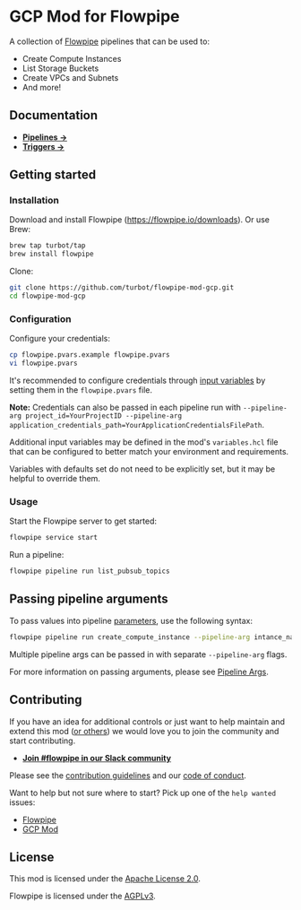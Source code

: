 # GCP Mod for Flowpipe

A collection of [Flowpipe](https://flowpipe.io) pipelines that can be used to:
- Create Compute Instances
- List Storage Buckets
- Create VPCs and Subnets
- And more!

<!-- ![image](https://github.com/turbot/flowpipe-mod-gcp/blob/staging/docs/images/flowpipe_test_run.png?raw=true) -->

## Documentation

- **[Pipelines →](https://hub.flowpipe.io/mods/turbot/gcp/pipelines)**
- **[Triggers →](https://hub.flowpipe.io/mods/turbot/gcp/triggers)**

## Getting started

### Installation

Download and install Flowpipe (https://flowpipe.io/downloads). Or use Brew:

```sh
brew tap turbot/tap
brew install flowpipe
```

Clone:

```sh
git clone https://github.com/turbot/flowpipe-mod-gcp.git
cd flowpipe-mod-gcp
```

### Configuration

Configure your credentials:

```sh
cp flowpipe.pvars.example flowpipe.pvars
vi flowpipe.pvars
```

It's recommended to configure credentials through [input variables](https://flowpipe.io/docs/using-flowpipe/mod-variables) by setting them in the `flowpipe.pvars` file.

**Note:** Credentials can also be passed in each pipeline run with `--pipeline-arg project_id=YourProjectID --pipeline-arg application_credentials_path=YourApplicationCredentialsFilePath`.


Additional input variables may be defined in the mod's `variables.hcl` file that can be configured to better match your environment and requirements.

Variables with defaults set do not need to be explicitly set, but it may be helpful to override them.

### Usage

Start the Flowpipe server to get started:

```sh
flowpipe service start
```

Run a pipeline:

```sh
flowpipe pipeline run list_pubsub_topics
```

## Passing pipeline arguments

To pass values into pipeline [parameters](https://flowpipe.io/docs/using-flowpipe/pipeline-parameters), use the following syntax:

```sh
flowpipe pipeline run create_compute_instance --pipeline-arg intance_name="i-1234567890abcdef0" --pipeline-arg machine_type="n1-standard-1" --pipeline-arg zone="us-central1-a" --pipeline-arg boot_disk_size="10"
```

Multiple pipeline args can be passed in with separate `--pipeline-arg` flags.

For more information on passing arguments, please see [Pipeline Args](https://flowpipe.io/docs/using-flowpipe/pipeline-arguments).

## Contributing

If you have an idea for additional controls or just want to help maintain and extend this mod ([or others](https://github.com/topics/flowpipe-mod)) we would love you to join the community and start contributing.

- **[Join #flowpipe in our Slack community ](https://flowpipe.io/community/join)**

Please see the [contribution guidelines](https://github.com/turbot/flowpipe/blob/main/CONTRIBUTING.md) and our [code of conduct](https://github.com/turbot/flowpipe/blob/main/CODE_OF_CONDUCT.md).

Want to help but not sure where to start? Pick up one of the `help wanted` issues:

- [Flowpipe](https://github.com/turbot/flowpipe/labels/help%20wanted)
- [GCP Mod](https://github.com/turbot/flowpipe-mod-gcp/labels/help%20wanted)

## License

This mod is licensed under the [Apache License 2.0](https://github.com/turbot/flowpipe-mod-gcp/blob/main/LICENSE).

Flowpipe is licensed under the [AGPLv3](https://github.com/turbot/flowpipe/blob/main/LICENSE).
